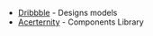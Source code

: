<ul>    
  <li><a href="https://dribbble.com">Dribbble</a> - Designs models</li> 
  <li><a href="https://ui.aceternity.com/components">Acerternity</a> - Components Library</li> 
</ul>

<!--  <ul>    <li><a href=""></a></li>    </ul>  -->
